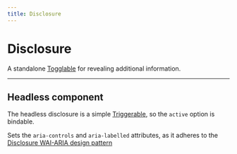 ```yaml
---
title: Disclosure
---
```


<script lang="ts">
  import Demo from "$components/Demo.svelte";
</script>

# Disclosure

A standalone [Togglable](/mixins/togglable) for revealing additional information.

<Demo file="./componentDemo.svelte" value="result" />

---

## Headless component

The headless disclosure is a simple [Triggerable](/mixins/triggerable), so the `active` option is bindable.

Sets the `aria-controls` and `aria-labelled` attributes, as it adheres to the [Disclosure WAI-ARIA design pattern](https://www.w3.org/WAI/ARIA/apg/patterns/disclosure/)